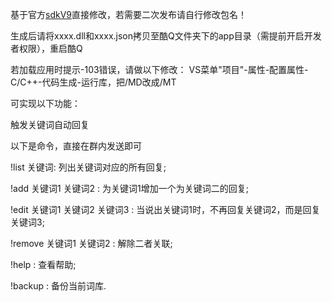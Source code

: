 基于官方[sdkV9](https://d.cqp.me/%E9%A6%96%E9%A1%B5)直接修改，若需要二次发布请自行修改包名！

生成后请将xxxx.dll和xxxx.json拷贝至酷Q文件夹下的app目录（需提前开启开发者权限），重启酷Q

若加载应用时提示-103错误，请做以下修改：
VS菜单"项目"-属性-配置属性-C/C++-代码生成-运行库，把/MD改成/MT

可实现以下功能：


触发关键词自动回复


以下是命令，直接在群内发送即可


!list 关键词: 列出关键词对应的所有回复;


!add 关键词1 关键词2 : 为关键词1增加一个为关键词二的回复;


!edit 关键词1 关键词2 关键词3 : 当说出关键词1时，不再回复关键词2，而是回复关键词3;


!remove 关键词1 关键词2 : 解除二者关联;


!help : 查看帮助;


!backup : 备份当前词库.


